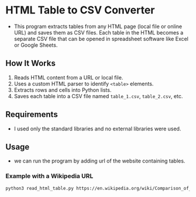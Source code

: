 # HTML Table to CSV Converter

- This program extracts tables from any HTML page (local file or online URL) and saves them as CSV files. Each table in the HTML becomes a separate CSV file that can be opened in spreadsheet software like Excel or Google Sheets.

## How It Works

1. Reads HTML content from a URL or local file.
2. Uses a custom HTML parser to identify `<table>` elements.
3. Extracts rows and cells into Python lists.
4. Saves each table into a CSV file named `table_1.csv`, `table_2.csv`, etc.

## Requirements
- I used only the standard libraries and no external libraries were used.

## Usage
- we can run the program by adding url of the website containing tables.

### Example with a Wikipedia URL
```bash
python3 read_html_table.py https://en.wikipedia.org/wiki/Comparison_of_programming_languages

